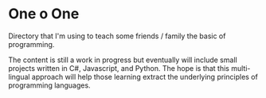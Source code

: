 # One o One

Directory that I'm using to teach some friends / family the basic of programming. 

The content is still a work in progress but eventually will include small projects written in C#, Javascript, and Python. The hope is that this multi-lingual
approach will help those learning extract the underlying principles of programming languages.
